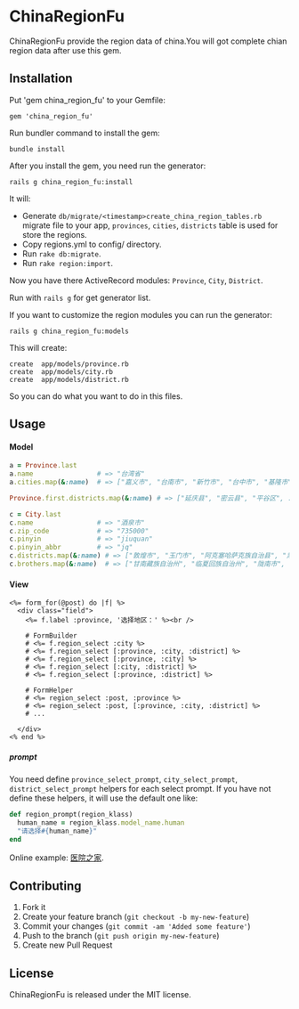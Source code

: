 # ChinaRegionFu

ChinaRegionFu provide the region data of china.You will got complete chian region data after use this gem.

## Installation

Put 'gem china_region_fu' to your Gemfile:

    gem 'china_region_fu'

Run bundler command to install the gem:

    bundle install

After you install the gem, you need run the generator:

    rails g china_region_fu:install

   It will:
   * Generate `db/migrate/<timestamp>create_china_region_tables.rb` migrate file to your app, `provinces`, `cities`, `districts` table is used for store the regions.
   * Copy regions.yml to config/ directory.
   * Run `rake db:migrate`.
   * Run `rake region:import`.

   Now you have there ActiveRecord modules: `Province`, `City`, `District`.

   Run with `rails g` for get generator list.

If you want to customize the region modules you can run the generator:

    rails g china_region_fu:models

   This will create:
   
    create  app/models/province.rb
    create  app/models/city.rb
    create  app/models/district.rb

   So you can do what you want to do in this files.

## Usage

#### Model

```ruby
a = Province.last
a.name                # => "台湾省"
a.cities.map(&:name)  # => ["嘉义市", "台南市", "新竹市", "台中市", "基隆市", "台北市"]

Province.first.districts.map(&:name) # => ["延庆县", "密云县", "平谷区", ...]

c = City.last
c.name                # => "酒泉市"
c.zip_code            # => "735000"
c.pinyin              # => "jiuquan"
c.pinyin_abbr         # => "jq"
c.districts.map(&:name) # => ["敦煌市", "玉门市", "阿克塞哈萨克族自治县", "肃北蒙古族自治县", "安西县", ...]
c.brothers.map(&:name)  # => ["甘南藏族自治州", "临夏回族自治州", "陇南市", ...]
```

#### View

```erb
<%= form_for(@post) do |f| %>
  <div class="field">
    <%= f.label :province, '选择地区：' %><br />

    # FormBuilder
    # <%= f.region_select :city %>
    # <%= f.region_select [:province, :city, :district] %>
    # <%= f.region_select [:province, :city] %>
    # <%= f.region_select [:city, :district] %>
    # <%= f.region_select [:province, :district] %>

    # FormHelper
    # <%= region_select :post, :province %>
    # <%= region_select :post, [:province, :city, :district] %>
    # ...

  </div>
<% end %>
```

##### prompt

You need define `province_select_prompt`, `city_select_prompt`, `district_select_prompt` helpers for each select prompt.
If you have not define these helpers, it will use the default one like:

```ruby
def region_prompt(region_klass)
  human_name = region_klass.model_name.human
  "请选择#{human_name}"
end
```

  Online example: [医院之家](http://www.yihub.com/ "医院").

## Contributing

1. Fork it
2. Create your feature branch (`git checkout -b my-new-feature`)
3. Commit your changes (`git commit -am 'Added some feature'`)
4. Push to the branch (`git push origin my-new-feature`)
5. Create new Pull Request

## License

ChinaRegionFu is released under the MIT license.

